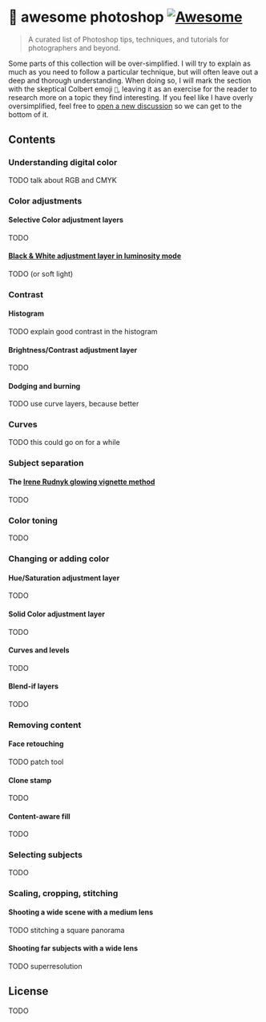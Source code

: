# 🎨 awesome photoshop [![Awesome](https://awesome.re/badge.svg)](https://awesome.re)

> A curated list of Photoshop tips, techniques, and tutorials for photographers and beyond.

Some parts of this collection will be over-simplified. I will try to explain as much as you need to follow a particular technique, but will often leave out a deep and thorough understanding. When doing so, I will mark the section with the skeptical Colbert emoji `🤨`, leaving it as an exercise for the reader to research more on a topic they find interesting. If you feel like I have overly oversimplified, feel free to [open a new discussion](https://github.com/kirilvatev-photo/awesome-photoshop/issues/new) so we can get to the bottom of it.

## Contents

### Understanding digital color
TODO talk about RGB and CMYK

### Color adjustments

#### Selective Color adjustment layers
TODO

#### [Black & White adjustment layer in luminosity mode](https://fstoppers.com/education/10-editing-techniques-changed-my-photography-68187)
TODO (or soft light)

### Contrast

#### Histogram
TODO explain good contrast in the histogram

#### Brightness/Contrast adjustment layer
TODO

#### Dodging and burning
TODO use curve layers, because better

### Curves
TODO this could go on for a while

### Subject separation

#### The [Irene Rudnyk glowing vignette method](https://www.youtube.com/watch?v=5bN-6QVxcIY)
TODO

### Color toning
TODO

### Changing or adding color

#### Hue/Saturation adjustment layer
TODO

#### Solid Color adjustment layer
TODO

#### Curves and levels
TODO

#### Blend-if layers
TODO

### Removing content

#### Face retouching
TODO patch tool

#### Clone stamp
TODO

#### Content-aware fill
TODO

### Selecting subjects
TODO

### Scaling, cropping, stitching

#### Shooting a wide scene with a medium lens
TODO stitching a square panorama

#### Shooting far subjects with a wide lens
TODO superresolution

## License

TODO
